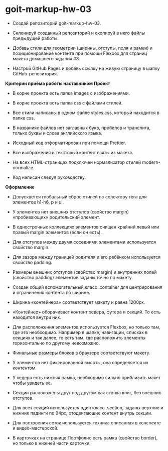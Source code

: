 # goit-markup-hw-03

- Создай репозиторий goit-markup-hw-03.

- Склонируй созданный репозиторий и скопируй в него файлы предыдущей работы.

- Добавь стили для геометрии (ширины, отступы, поля и рамки) и позиционирование контента при помощи Flexbox для страниц макета домашнего задания #3.

- Настрой GitHub Pages и добавь ссылку на живую страницу в шапку GitHub-репозитория.

**Критерии приёма работы наставником**
**Проект**

- В корне проекта есть папка images с изображениями.

- В корне проекта есть папка css с файлами стилей.

- Все стили написаны в одном файле styles.css, который находится в папке css.

- В названиях файлов нет заглавных букв, пробелов и транслита, только буквы и слова английского языка.

- Исходный код отформатирован при помощи Prettier.

- Все изображения и текстовый контент взяты из макета.

- На всех HTML-страницах подключен нормализатор стилей modern-normalize.

- Код написан следуя руководству.

**Оформление**

- Допускается глобальный сброс стилей по селектору тега для элементов h1-h6, p и ul.

- У элементов нет внешних отступов (свойство margin) «пробивающих» родительский элемент.

- В однострочных коллекциях элементов очищен крайний левый или правый margin элементов (если он есть).

- Для отступов между двумя соседними элементами используется свойство margin.

- Для зазора между границей родителя и его ребёнком используется свойство padding.

- Размеры внешних отступов (свойство margin) и внутренних полей (свойство padding) элементов заданы точно по макету.

- Создан общий вспомогательный класс .container для центрирования и ограничения контента по ширине.

- Ширина «контейнера» соответствует макету и равна 1200px.

- «Контейнер» оборачивает контент хедера, футера и секций. То есть находится внутри них.

- Для расположения элементов используется Flexbox, но только там, где это необходимо. Например в шапке, навигации, списках в секциях и так далее, то есть там, где расположить элементы горизонтально по другому невозможно.

- Финальные размеры блоков в браузере соответствуют макету.

- У элементов нет фиксированной высоты, она определяется их контентом.

- У хедера есть нижняя рамка, необходимо сильно приблизить макет чтобы увидеть её.

- Секции расположены друг под другом как стопка книг, без внешних отступов.

- Для всех секций используется один класс .section, заданы верхние и нижние падинги по 94px, отодвигающие контент внутрь секции.

- Для построения сеток используется техника описанная в конспекте и видео-мастерской.

- В карточках на странице Портфолио есть рамка (свойство border), но только в нижней части карточки.
